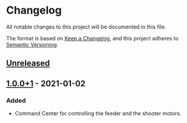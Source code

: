 # Changelog
All notable changes to this project will be documented in this file.

The format is based on [Keep a Changelog](https://keepachangelog.com/en/1.0.0/),
and this project adheres to [Semantic Versioning](https://semver.org/spec/v2.0.0.html).

## [Unreleased]

## [1.0.0+1] - 2021-01-02
### Added
- Command Center for controlling the feeder and the shooter motors.

[Unreleased]: https://github.com/guilhermeagostinelli/ball-thrower-app/compare/v1.0.0+1...develop
[1.0.0+1]: https://github.com/guilhermeagostinelli/ball-thrower-app/releases/tag/v1.0.0+1
